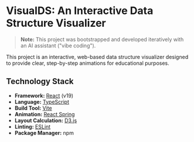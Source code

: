 # VisualDS: An Interactive Data Structure Visualizer

> **Note:** This project was bootstrapped and developed iteratively with an AI assistant ("vibe coding").

This project is an interactive, web-based data structure visualizer designed to provide clear, step-by-step animations for educational purposes.

## Technology Stack

- **Framework:** [React](https://react.dev/) (v19)
- **Language:** [TypeScript](https://www.typescriptlang.org/)
- **Build Tool:** [Vite](https://vitejs.dev/)
- **Animation:** [React Spring](https://www.react-spring.dev/)
- **Layout Calculation:** [D3.js](https://d3js.org/)
- **Linting:** [ESLint](https://eslint.org/)
- **Package Manager:** npm
